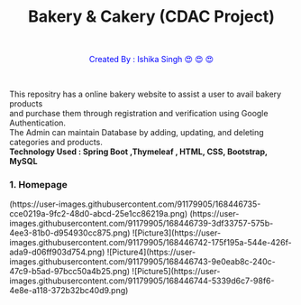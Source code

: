 
<h1 align="center"> Bakery & Cakery (CDAC Project) </h1>
<br>
<p style=color:blue align="center"> Created By : Ishika Singh &#128525; &#128525; &#128525;</p>
<br>
<p> This repositry has a online bakery website to assist a user to avail bakery products 
  <br>
  and purchase them through registration and verification using Google Authentication.
  <br> 
  The Admin can maintain Database by adding, updating, and deleting categories and products.
  <br>
  <b>Technology Used :  Spring Boot ,Thymeleaf , HTML, CSS, Bootstrap, MySQL </b>
</p>

<h3> 1.  Homepage </h3>
(https://user-images.githubusercontent.com/91179905/168446735-cce0219a-9fc2-48d0-abcd-25e1cc86219a.png)
(https://user-images.githubusercontent.com/91179905/168446739-3df33757-575b-4ee3-81b0-d954930cc875.png)
![Picture3](https://user-images.githubusercontent.com/91179905/168446742-175f195a-544e-426f-ada9-d06ff903d754.png)
![Picture4](https://user-images.githubusercontent.com/91179905/168446743-9e0eab8c-240c-47c9-b5ad-97bcc50a4b25.png)
![Picture5](https://user-images.githubusercontent.com/91179905/168446744-5339d6c7-98f6-4e8e-a118-372b32bc40d9.png)
